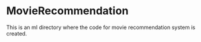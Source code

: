 # MovieRecommendation
This is an ml directory where the code for movie recommendation system is created.
